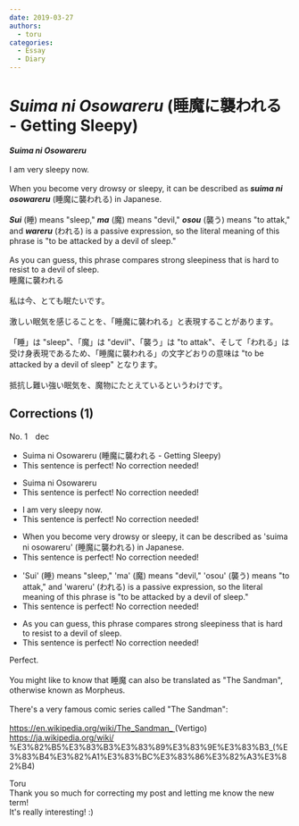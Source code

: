 ```yaml
---
date: 2019-03-27
authors:
  - toru
categories:
  - Essay
  - Diary
---
```


<h1 id="subject_show"><strong><em>Suima ni Osowareru</strong></em> (睡魔に襲われる - Getting Sleepy)</h1>
<div class="date" hidden>Mar 27, 2019 22:23</div>
<div id="post"><div id="body_show_ori">
<strong><em>Suima ni Osowareru</strong></em><br/><br/>I am very sleepy now.<br/><br/>When you become very drowsy or sleepy, it can be described as <strong><em>suima ni osowareru</em></strong> (睡魔に襲われる) in Japanese.<br/><br/><strong><em>Sui</em></strong> (睡) means "sleep," <strong><em>ma</em></strong> (魔) means "devil," <strong><em>osou</em></strong> (襲う) means "to attak," and <strong><em>wareru</em></strong> (われる) is a passive expression, so the literal meaning of this phrase is "to be attacked by a devil of sleep."<br/><br/>As you can guess, this phrase compares strong sleepiness that is hard to resist to a devil of sleep.
</div></div>

<!-- more -->

<div id="post_ja"><div id="body_show_mo">
睡魔に襲われる<br/><br/>私は今、とても眠たいです。<br/><br/>激しい眠気を感じることを、「睡魔に襲われる」と表現することがあります。<br/><br/>「睡」は "sleep"、「魔」は "devil"、「襲う」は "to attak"、そして「われる」は受け身表現であるため、「睡魔に襲われる」の文字どおりの意味は "to be attacked by a devil of sleep" となります。<br/><br/>抵抗し難い強い眠気を、魔物にたとえているというわけです。
</div></div>

## Corrections (1)
<div id="block"><div class="first_name"> No. 1　<span class="just_name">dec</span></div><div id="block2">
<ul class="correction_field">
<li class="incorrect">Suima ni Osowareru (睡魔に襲われる - Getting Sleepy)</li>
<li class="corrected perfect">This sentence is perfect! No correction needed!</li>
</ul>
<ul class="correction_field">
<li class="incorrect">Suima ni Osowareru</li>
<li class="corrected perfect">This sentence is perfect! No correction needed!</li>
</ul>
<ul class="correction_field">
<li class="incorrect">I am very sleepy now.</li>
<li class="corrected perfect">This sentence is perfect! No correction needed!</li>
</ul>
<ul class="correction_field">
<li class="incorrect">When you become very drowsy or sleepy, it can be described as 'suima ni osowareru' (睡魔に襲われる) in Japanese.</li>
<li class="corrected perfect">This sentence is perfect! No correction needed!</li>
</ul>
<ul class="correction_field">
<li class="incorrect">'Sui' (睡) means "sleep," 'ma' (魔) means "devil," 'osou' (襲う) means "to attak," and 'wareru' (われる) is a passive expression, so the literal meaning of this phrase is "to be attacked by a devil of sleep."</li>
<li class="corrected perfect">This sentence is perfect! No correction needed!</li>
</ul>
<ul class="correction_field">
<li class="incorrect">As you can guess, this phrase compares strong sleepiness that is hard to resist to a devil of sleep.</li>
<li class="corrected perfect">This sentence is perfect! No correction needed!</li>
</ul>
<p class="comment_small">
 Perfect.
 <br/>
 <br/>
 You might like to know that 睡魔 can also be translated as "The Sandman", otherwise known as Morpheus.
 <br/>
 <br/>
 There's a very famous comic series called "The Sandman":
 <br/>
 <br/>
 <a href="https://en.wikipedia.org/wiki/The_Sandman_" target="_blank">
  https://en.wikipedia.org/wiki/The_Sandman_
 </a>
 (Vertigo)
 <br/>
 <a href="https://ja.wikipedia.org/wiki/" target="_blank">
  https://ja.wikipedia.org/wiki/
 </a>
 %E3%82%B5%E3%83%B3%E3%83%89%E3%83%9E%E3%83%B3_(%E3%83%B4%E3%82%A1%E3%83%BC%E3%83%86%E3%82%A3%E3%82%B4)
</p>

</div><div class="name"><span class="just_name">Toru</span><br>
Thank you so much for correcting my post and letting me know the new term!<br/>It's really interesting! :)
</div>
</div>
